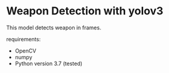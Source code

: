 # Weapon Detection with yolov3
This model detects weapon in frames.

requirements:
- OpenCV
- numpy
- Python version 3.7 (tested)
